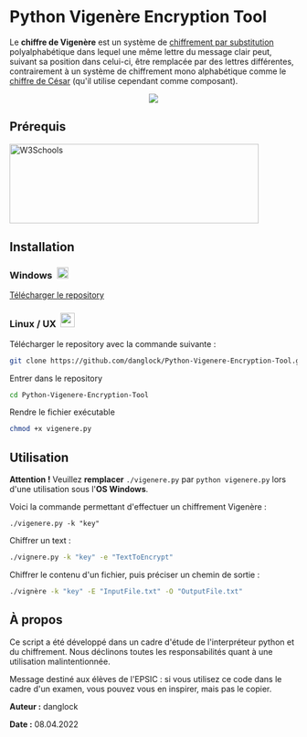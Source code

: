 # Python Vigenère Encryption Tool
Le **chiffre de Vigenère** est un système de [chiffrement par substitution](https://fr.wikipedia.org/wiki/Chiffrement_par_substitution "Chiffrement par substitution") polyalphabétique dans lequel une même lettre du message clair peut, suivant sa position dans celui-ci, être remplacée par des lettres différentes, contrairement à un système de chiffrement mono alphabétique comme le [chiffre de César](https://fr.wikipedia.org/wiki/Chiffre_de_C%C3%A9sar "Chiffre de César") (qu'il utilise cependant comme composant).
<p align="center">
  <img src="https://iili.io/VAnXQn.md.png" />
</p>

## Prérequis

<p>
<a href="https://www.python.org/downloads/">
<img border="0" alt="W3Schools" src="https://upload.wikimedia.org/wikipedia/commons/f/f8/Python_logo_and_wordmark.svg" width="436" height="139">
</a> 
</p>

## Installation

<h3><strong>Windows </strong>&nbsp;<img src="https://simpleicons.org/icons/windows.svg" alt="" width="20" height="20" /></h3>

[Télécharger le repository](https://github.com/danglock/V.E.T-Vigenere-Encryption-Tool/archive/refs/heads/main.zip)

<h3><strong>Linux / UX </strong>&nbsp;<img src="https://simpleicons.org/icons/linux.svg" alt="" width="25" height="25" /></h3>


Télécharger le repository avec la commande suivante :
```bash
git clone https://github.com/danglock/Python-Vigenere-Encryption-Tool.git
```
Entrer dans le repository
```bash
cd Python-Vigenere-Encryption-Tool
```  

Rendre le fichier exécutable
```bash
chmod +x vigenere.py
```

## Utilisation

**Attention !** Veuillez **remplacer** ``./vigenere.py`` par ``python vigenere.py`` lors d'une utilisation sous l'**OS Windows**.

Voici la commande permettant d'effectuer un chiffrement Vigenère :
```
./vigenere.py -k "key"
```

Chiffrer un text :
```bash
./vignere.py -k "key" -e "TextToEncrypt"
```

Chiffrer le contenu d'un fichier, puis préciser un chemin de sortie :

```bash
./vignère -k "key" -E "InputFile.txt" -O "OutputFile.txt"
```

## À propos

Ce script a été développé dans un cadre d'étude de l'interpréteur python et du chiffrement. Nous déclinons toutes les responsabilités quant à une utilisation malintentionnée.

Message destiné aux élèves de l'EPSIC  : si vous utilisez ce code dans le cadre d'un examen, vous pouvez vous en inspirer, mais pas le copier.

**Auteur :** danglock

**Date :** 08.04.2022
